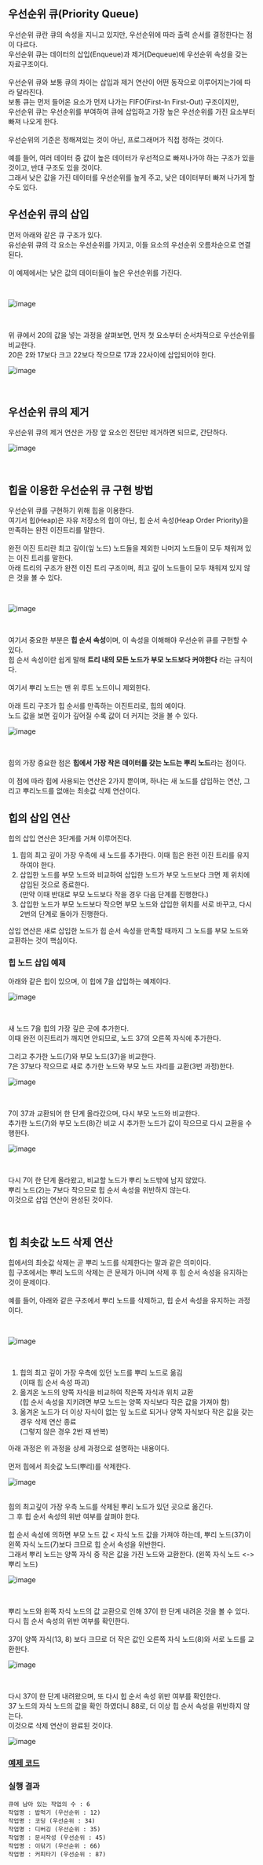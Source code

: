 ## 우선순위 큐(Priority Queue)
우선순위 큐란 큐의 속성을 지니고 있지만, 우선순위에 따라 출력 순서를 결정한다는 점이 다르다.
<br>
우선순위 큐는 데이터의 삽입(Enqueue)과 제거(Dequeue)에 우선순위 속성을 갖는 자료구조이다.
<br>
<br>
우선순위 큐와 보통 큐의 차이는 삽입과 제거 연산이 어떤 동작으로 이루어지는가에 따라 달라진다.
<br>
보통 큐는 먼저 들어온 요소가 먼저 나가는 FIFO(First-In First-Out) 구조이지만, 
<br>
우선순위 큐는 우선순위를 부여하여 큐에 삽입하고 가장 높은 우선순위를 가진 요소부터 빠져 나오게 한다.
<br>
<br>
우선순위의 기준은 정해져있는 것이 아닌, 프로그래머가 직접 정하는 것이다.
<br>
<br>
예를 들어, 여러 데이터 중 값이 높은 데이터가 우선적으로 빠져나가야 하는 구조가 있을 것이고, 반대 구조도 있을 것이다.
<br>
그래서 낮은 값을 가진 데이터를 우선순위를 높게 주고, 낮은 데이터부터 빠져 나가게 할 수도 있다.

## 우선순위 큐의 삽입
먼저 아래와 같은 큐 구조가 있다.
<br>
유선순위 큐의 각 요소는 우선순위를 가지고, 이들 요소의 우선순위 오름차순으로 연결된다.
<br>
<br>
이 예제에서는 낮은 값의 데이터들이 높은 우선순위를 가진다.

<br>

![image](https://user-images.githubusercontent.com/87363461/205622036-8b0b40d3-f274-486e-bc49-ee65fa08165d.png)

<br>

위 큐에서 20의 값을 넣는 과정을 살펴보면, 먼저 첫 요소부터 순서차적으로 우선순위를 비교한다.
<br>
20은 2와 17보다 크고 22보다 작으므로 17과 22사이에 삽입되어야 한다.
<br>

![image](https://user-images.githubusercontent.com/87363461/205622194-720b2a53-74a4-4021-849f-5e795c0a9c57.png)

<br>

## 우선순위 큐의 제거
우선순위 큐의 제거 연산은 가장 앞 요소인 전단만 제거하면 되므로, 간단하다.
<br>

![image](https://user-images.githubusercontent.com/87363461/205622500-7c799cb8-16d9-403b-a250-c606f2d127f9.png)

<br>

## 힙을 이용한 우선순위 큐 구현 방법
우선순위 큐를 구현하기 위해 힙을 이용한다.
<br>
여기서 힙(Heap)은 자유 저장소의 힙이 아닌, 힙 순서 속성(Heap Order Priority)을 만족하는 완전 이진트리를 말한다.
<br>
<br>
완전 이진 트리란 최고 깊이(잎 노드) 노드들을 제외한 나머지 노드들이 모두 채워져 있는 이진 트리를 말한다.
<br>
아래 트리의 구조가 완전 이진 트리 구조이며, 최고 깊이 노드들이 모두 채워져 있지 않은 것을 볼 수 있다.

<br>

![image](https://user-images.githubusercontent.com/87363461/205623208-ac4d3312-c8d9-470c-911b-da2b21cbbc8b.png)

<br>

여기서 중요한 부분은 <b>힙 순서 속성</b>이며, 이 속성을 이해해야 우선순위 큐를 구현할 수 있다.
<br>
힙 순서 속성이란 쉽게 말해 <b>트리 내의 모든 노드가 부모 노드보다 커야한다</b> 라는 규칙이다.
<br>
<br>
여기서 뿌리 노드는 맨 위 루트 노드이니 제외한다.
<br>
<br>
아래 트리 구조가 힙 순서를 만족하는 이진트리로, 힙의 예이다.
<br>
노드 값을 보면 깊이가 깊어질 수록 값이 더 커지는 것을 볼 수 있다.
<br>

![image](https://user-images.githubusercontent.com/87363461/205623506-0cb07bab-c641-4798-be26-bc8c5e36a9dc.png)

<br>

힙의 가장 중요한 점은 <b>힙에서 가장 작은 데이터를 갖는 노드는 뿌리 노드</b>라는 점이다.
<br>
<br>
이 점에 따라 힙에 사용되는 연산은 2가지 뿐이며, 하나는 새 노드를 삽입하는 연산, 그리고 뿌리노드를 없애는 최솟값 삭제 연산이다.

## 힙의 삽입 연산
힙의 삽입 연산은 3단계를 거쳐 이루어진다.

<ol>
  <li>힙의 최고 깊이 가장 우측에 새 노드를 추가한다. 이때 힙은 완전 이진 트리를 유지하여야 한다.</li>
  <li>삽입한 노드를 부모 노드와 비교하여 삽입한 노드가 부모 노드보다 크면 제 위치에 삽입된 것으로 종료한다.<br>
  (만약 이때 반대로 부모 노드보다 작을 경우 다음 단계를 진행한다.)</li>
  <li>삽입한 노드가 부모 노드보다 작으면 부모 노드와 삽입한 위치를 서로 바꾸고, 다시 2번의 단계로 돌아가 진행한다.</li>
</ol>

삽입 연산은 새로 삽입한 노드가 힙 순서 속성을 만족할 때까지 그 노드를 부모 노드와 교환하는 것이 핵심이다.

### 힙 노드 삽입 예제
아래와 같은 힙이 있으며, 이 힙에 7을 삽입하는 예제이다.
<br>

![image](https://user-images.githubusercontent.com/87363461/205625141-18531b97-2693-49fc-ab7e-ef5e26849a94.png)

<br>

새 노드 7을 힙의 가장 깊은 곳에 추가한다.
<br>
이때 완전 이진트리가 깨지면 안되므로, 노드 37의 오른쪽 자식에 추가한다.
<br>
<br>
그리고 추가한 노드(7)와 부모 노드(37)을 비교한다.
<br>
7은 37보다 작으므로 새로 추가한 노드와 부모 노드 자리를 교환(3번 과정)한다.
<br>

![image](https://user-images.githubusercontent.com/87363461/205625385-13c8df2c-db38-4073-aaba-0eb1974977d8.png)

<br>

7이 37과 교환되어 한 단계 올라갔으며, 다시 부모 노드와 비교한다.
<br>
추가한 노드(7)와 부모 노드(8)간 비교 시 추가한 노드가 값이 작으므로 다시 교환을 수행한다.
<br>

![image](https://user-images.githubusercontent.com/87363461/205625550-ddb7c36e-45bc-4ffa-a42e-bea1265be178.png)

<br>

다시 7이 한 단계 올라왔고, 비교할 노드가 뿌리 노드밖에 남지 않았다.
<br>
뿌리 노드(2)는 7보다 작으므로 힙 순서 속성을 위반하지 않는다.
<br>
이것으로 삽입 연산이 완성된 것이다.

<br>

## 힙 최솟값 노드 삭제 연산
힙에서의 최솟값 삭제는 곧 뿌리 노드를 삭제한다는 말과 같은 의미이다.
<br>
힙 구조에서는 뿌리 노드의 삭제는 큰 문제가 아니며 삭제 후 힙 순서 속성을 유지하는 것이 문제이다.<br>
<br>
예를 들어, 아래와 같은 구조에서 뿌리 노드를 삭제하고, 힙 순서 속성을 유지하는 과정이다.

<br>

![image](https://user-images.githubusercontent.com/87363461/206838834-82921f32-245e-453c-8f16-46c59ee203ac.png)


<br>

<ol>
<li>힙의 최고 깊이 가장 우측에 있던 노드를 뿌리 노드로 옮김<br>(이때 힙 순서 속성 파괴)</li>
<li>옮겨온 노드의 양쪽 자식을 비교하여 작은쪽 자식과 위치 교환<br>
(힙 순서 속성을 지키려면 부모 노드는 양쪽 자식보다 작은 값을 가져야 함)</li>
<li>옮겨온 노드가 더 이상 자식이 없는 잎 노드로 되거나 양쪽 자식보다 작은 값을 갖는 경우 삭제 연산 종료<br>
(그렇지 않은 경우 2번 재 반복)</li>
</ol>

아래 과정은 위 과정을 상세 과정으로 설명하는 내용이다.
<br>
<br>
먼저 힙에서 최솟값 노드(뿌리)를 삭제한다.
<br>

![image](https://user-images.githubusercontent.com/87363461/206838897-5c295074-4291-4b20-8620-1d95a26004de.png)


<br>
힙의 최고깊이 가장 우측 노드를 삭제된 뿌리 노드가 있던 곳으로 옮긴다.
<br>
그 후 힙 순서 속성의 위반 여부를 살펴야 한다.
<br>
<br>
힙 순서 속성에 의하면 부모 노드 값 < 자식 노드 값을 가져야 하는데, 뿌리 노드(37)이 왼쪽 자식 노드(7)보다 크므로 힙 순서 속성을 위반한다.
<br>
그래서 뿌리 노드는 양쪽 자식 중 작은 값을 가진 노드와 교환한다. (왼쪽 자식 노드 <-> 뿌리 노드)
<br>

![image](https://user-images.githubusercontent.com/87363461/206838935-e7a4a014-2012-4eb2-b521-6e356fb49c6c.png)


<br>

뿌리 노드와 왼쪽 자식 노드의 값 교환으로 인해 37이 한 단계 내려온 것을 볼 수 있다.
<br>
다시 힙 순서 속성의 위반 여부를 확인한다.
<br>
<br>
37이 양쪽 자식(13, 8) 보다 크므로 더 작은 값인 오른쪽 자식 노드(8)와 서로 노드를 교환한다.
<br>

![image](https://user-images.githubusercontent.com/87363461/206838972-926d1cf1-e334-4615-8d11-a3cb5bde6bac.png)


<br>

다시 37이 한 단계 내려왔으며, 또 다시 힙 순서 속성 위반 여부를 확인한다.
<br>
37 노드의 자식 노드의 값을 확인 하였더니 88로, 더 이상 힙 순서 속성을 위반하지 않는다.
<br>
이것으로 삭제 연산이 완료된 것이다.
<br>

![image](https://user-images.githubusercontent.com/87363461/206839022-a1bf2be5-21bf-4e57-adce-4ee0ffd3ee8f.png)



### [예제 코드](https://github.com/JeHeeYu/Algorithm/blob/main/Queue/Priority%20Queue/PriorityQueue.c)

### 실행 결과
```
큐에 남아 있는 작업의 수 : 6
작업명 : 밥먹기 (우선순위 : 12)
작업명 : 코딩 (우선순위 : 34)
작업명 : 디버깅 (우선순위 : 35)
작업명 : 문서작성 (우선순위 : 45)
작업명 : 이닦기 (우선순위 : 66)
작업명 : 커피타기 (우선순위 : 87)

```
